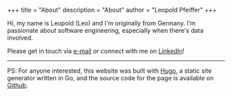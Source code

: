 +++
title = "About"
description = "About"
author = "Leopold Pfeiffer"
+++

Hi, my name is Leopold (Leo) and I'm originally from Germany. I'm passionate about software engineering, especially when there's data involved.

Please get in touch via [e-mail](mailto:me@leopold.page) or connect with me on [LinkedIn](https://linkedin.com/in/leopoldpfeiffer)!

----

PS: For anyone interested, this website was built with [Hugo](https://github.com/gohugoio), a static site generator written in Go, and the source code for the page is available on [Github](https://github.com/leo-pfeiffer/leopold.page).

